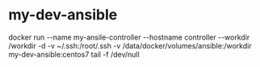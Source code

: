 # my-dev-ansible

docker run --name my-ansile-controller --hostname controller --workdir /workdir -d -v ~/.ssh:/root/.ssh -v /data/docker/volumes/ansible:/workdir my-dev-ansible:centos7 tail -f /dev/null
